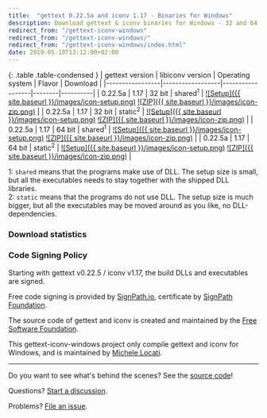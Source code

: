 ```yaml
---
title:  "gettext 0.22.5a and iconv 1.17 - Binaries for Windows"
description: Download gettext & iconv binaries for Windows - 32 and 64 bits - shared and static.
redirect_from: "/gettext-iconv-windows"
redirect_from: "/gettext-iconv-windows/"
redirect_from: "/gettext-iconv-windows/index.html"
date: 2019-05-10T13:12:00+02:00
---
```



{: .table .table-condensed }
| gettext version | libiconv version | Operating system | Flavor | Download |
|-----------------|------------------|------------------|--------|----------|
| 0.22.5a | 1.17 | 32 bit | shared<sup>1</sup> | [![Setup]({{ site.baseurl }}/images/icon-setup.png)](https://github.com/mlocati/gettext-iconv-windows/releases/download/v0.22.5a-v1.17/gettext0.22.5a-iconv1.17-shared-32.exe) [![ZIP]({{ site.baseurl }}/images/icon-zip.png)](https://github.com/mlocati/gettext-iconv-windows/releases/download/v0.22.5a-v1.17/gettext0.22.5a-iconv1.17-shared-32.zip) |
| 0.22.5a | 1.17 | 32 bit | static<sup>2</sup> | [![Setup]({{ site.baseurl }}/images/icon-setup.png)](https://github.com/mlocati/gettext-iconv-windows/releases/download/v0.22.5a-v1.17/gettext0.22.5a-iconv1.17-static-32.exe) [![ZIP]({{ site.baseurl }}/images/icon-zip.png)](https://github.com/mlocati/gettext-iconv-windows/releases/download/v0.22.5a-v1.17/gettext0.22.5a-iconv1.17-static-32.zip) |
| 0.22.5a | 1.17 | 64 bit | shared<sup>1</sup> | [![Setup]({{ site.baseurl }}/images/icon-setup.png)](https://github.com/mlocati/gettext-iconv-windows/releases/download/v0.22.5a-v1.17/gettext0.22.5a-iconv1.17-shared-64.exe) [![ZIP]({{ site.baseurl }}/images/icon-zip.png)](https://github.com/mlocati/gettext-iconv-windows/releases/download/v0.22.5a-v1.17/gettext0.22.5a-iconv1.17-shared-64.zip) |
| 0.22.5a | 1.17 | 64 bit | static<sup>2</sup> | [![Setup]({{ site.baseurl }}/images/icon-setup.png)](https://github.com/mlocati/gettext-iconv-windows/releases/download/v0.22.5a-v1.17/gettext0.22.5a-iconv1.17-static-64.exe) [![ZIP]({{ site.baseurl }}/images/icon-zip.png)](https://github.com/mlocati/gettext-iconv-windows/releases/download/v0.22.5a-v1.17/gettext0.22.5a-iconv1.17-static-64.zip) |

1: `shared` means that the programs make use of DLL. The setup size is small, but all the executables needs to stay together with the shipped DLL libraries.  
2: `static` means that the programs do not use DLL. The setup size is much bigger, but all the executables may be moved around as you like, no DLL-dependencies.


### Download statistics

<div id="giw-download-stats"><i class="fa fa-refresh fa-spin"></i></div>


### Code Signing Policy

Starting with gettext v0.22.5 / iconv v1.17, the build DLLs and executables are signed.

Free code signing is provided by [SignPath.io](https://about.signpath.io/), certificate by [SignPath Foundation](https://signpath.org/).

The source code of gettext and iconv is created and maintained by the [Free Software Foundation](https://www.fsf.org/).

This gettext-iconv-windows project only compile gettext and iconv for Windows, and is maintained by [Michele Locati](https://mlocati.github.io).

----

Do you want to see what's behind the scenes? See the [source code](https://github.com/mlocati/gettext-iconv-windows)!

Questions? [Start a discussion](https://github.com/mlocati/gettext-iconv-windows/discussions).

Problems? [File an issue](https://github.com/mlocati/gettext-iconv-windows/issues).

<script src="{{ "/js/gettext-iconv-windows.js?1" | prepend: site.baseurl }}"></script>